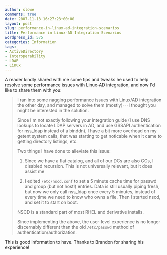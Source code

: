 ```yaml
---
author: slowe
comments: true
date: 2007-11-13 16:27:23+00:00
layout: post
slug: performance-in-linux-ad-integration-scenarios
title: Performance in Linux-AD Integration Scenarios
wordpress_id: 575
categories: Information
tags:
- ActiveDirectory
- Interoperability
- LDAP
- Linux
---
```


A reader kindly shared with me some tips and tweaks he used to help resolve some performance issues with Linux-AD integration, and now I'd like to share them with you:

>I ran into some nagging performance issues with Linux/AD integration the other day, and managed to solve them (mostly)---I thought you might be interested in the solution.  
>
>Since I'm not exactly following your integration guide (I use DNS lookups to locate LDAP servers in AD, and use GSSAPI authentication for nss_ldap instead of a binddn), I have a bit more overhead on my getent system calls, that was starting to get noticable when it came to getting directory listings, etc.  
>
>Two things I have done to alleviate this issue:  
>
>1. Since we have a flat catalog, and all of our DCs are also GCs, I
disabled recursion.  This is not universally relevant, but it does assist me
>
>2. I edited `/etc/nscd.conf` to set a 5 minute cache time for passwd and group (but not host!) entries.  Data is still usually piping fresh, but now we only call nss_ldap once every 5 minutes, instead of every time we need to know who owns a file.  Then I started nscd, and set it to start on boot.
>
>NSCD is a standard part of most RHEL and derivative installs.  
>
>Since implementing the above, the user-level experience is no longer
discernably different than the old `/etc/passwd` method of authentication/authorization.

This is good information to have. Thanks to Brandon for sharing his experience!
